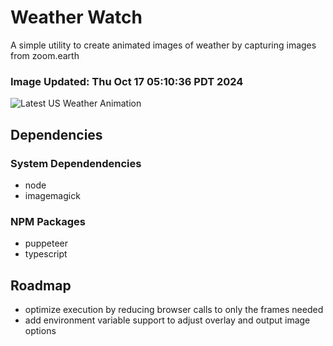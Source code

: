 # Weather Watch

A simple utility to create animated images of weather by capturing images from zoom.earth

### Image Updated: Thu Oct 17 05:10:36 PDT 2024

![Latest US Weather Animation](animations/2024-10-17.webp)

## Dependencies
### System Dependendencies
* node
* imagemagick
### NPM Packages
* puppeteer
* typescript

## Roadmap
* optimize execution by reducing browser calls to only the frames needed
* add environment variable support to adjust overlay and output image options
